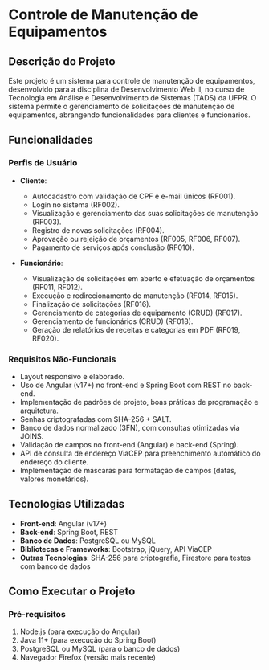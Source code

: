 # Controle de Manutenção de Equipamentos

## Descrição do Projeto

Este projeto é um sistema para controle de manutenção de equipamentos, desenvolvido para a disciplina de Desenvolvimento Web II, no curso de Tecnologia em Análise e Desenvolvimento de Sistemas (TADS) da UFPR. O sistema permite o gerenciamento de solicitações de manutenção de equipamentos, abrangendo funcionalidades para clientes e funcionários.

## Funcionalidades

### Perfis de Usuário

- **Cliente**:
  - Autocadastro com validação de CPF e e-mail únicos (RF001).
  - Login no sistema (RF002).
  - Visualização e gerenciamento das suas solicitações de manutenção (RF003).
  - Registro de novas solicitações (RF004).
  - Aprovação ou rejeição de orçamentos (RF005, RF006, RF007).
  - Pagamento de serviços após conclusão (RF010).

- **Funcionário**:
  - Visualização de solicitações em aberto e efetuação de orçamentos (RF011, RF012).
  - Execução e redirecionamento de manutenção (RF014, RF015).
  - Finalização de solicitações (RF016).
  - Gerenciamento de categorias de equipamento (CRUD) (RF017).
  - Gerenciamento de funcionários (CRUD) (RF018).
  - Geração de relatórios de receitas e categorias em PDF (RF019, RF020).

### Requisitos Não-Funcionais

- Layout responsivo e elaborado.
- Uso de Angular (v17+) no front-end e Spring Boot com REST no back-end.
- Implementação de padrões de projeto, boas práticas de programação e arquitetura.
- Senhas criptografadas com SHA-256 + SALT.
- Banco de dados normalizado (3FN), com consultas otimizadas via JOINS.
- Validação de campos no front-end (Angular) e back-end (Spring).
- API de consulta de endereço ViaCEP para preenchimento automático do endereço do cliente.
- Implementação de máscaras para formatação de campos (datas, valores monetários).

## Tecnologias Utilizadas

- **Front-end**: Angular (v17+)
- **Back-end**: Spring Boot, REST
- **Banco de Dados**: PostgreSQL ou MySQL
- **Bibliotecas e Frameworks**: Bootstrap, jQuery, API ViaCEP
- **Outras Tecnologias**: SHA-256 para criptografia, Firestore para testes com banco de dados

## Como Executar o Projeto

### Pré-requisitos

1. Node.js (para execução do Angular)
2. Java 11+ (para execução do Spring Boot)
3. PostgreSQL ou MySQL (para o banco de dados)
4. Navegador Firefox (versão mais recente)
